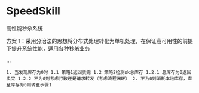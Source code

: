 # SpeedSkill
高性能秒杀系统


方案 1：采用分治法的思想将分布式处理转化为单机处理，在保证高可用性的前提下提升系统性能，适用各种秒杀业务

...


`1. 当发现库存为0时
   1.1 策略1返回卖完
   1.2 策略2检测zk总库存
   1.2.1 总库存为0返回卖完
   1.2.2 不为0则考虑打散还是请求转发（考虑流程闭环）
2. 不为0则消耗本地库存，直至库存为0则转至步骤1`
